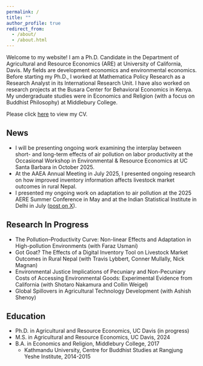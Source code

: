 ```yaml
---
permalink: /
title: ""
author_profile: true
redirect_from: 
  - /about/
  - /about.html
---
```


Welcome to my website! I am a Ph.D. Candidate in the Department of Agricultural and Resource Economics (ARE) at University of California, Davis. My fields are development economics and environmental economics. Before starting my Ph.D., I worked at Mathematica Policy Research as a Research Analyst in its International Research Unit. I have also worked on research projects at the Busara Center for Behavioral Economics in Kenya. My undergraduate studies were in Economics and Religion (with a focus on Buddhist Philosophy) at Middlebury College.

Please click [here](/files/BrooksCV.pdf "Matt's CV") to view my CV.

## News

* I will be presenting ongoing work examining the interplay between short- and long-term effects of air pollution on labor productivity at the Occasional Workshop in Environmental & Resource Economics at UC Santa Barbara in October 2025.
* At the AAEA Annual Meeting in July 2025, I presented ongoing research on how improved inventory information affects livestock market outcomes in rural Nepal.
* I presented my ongoing work on adaptation to air pollution at the 2025 AERE Summer Conference in May and at the Indian Statistical Institute in Delhi in July ([post on X](https://x.com/cecfee/status/1945725989742334356)).

## Research In Progress
* The Pollution–Productivity Curve: Non-linear Effects and Adaptation in High-pollution Environments (with Faraz Usmani)
* Got Goat? The Effects of a Digital Inventory Tool on Livestock Market Outcomes in Rural Nepal (with Travis Lybbert, Conner Mullally, Nick Magnan)
* Environmental Justice Implications of Pecuniary and Non-Pecuniary Costs of Accessing Environmental Goods: Experimental Evidence from California (with Shotaro Nakamura and Collin Weigel)
* Global Spillovers in Agricultural Technology Development (with Ashish Shenoy)

## Education
* Ph.D. in Agricultural and Resource Economics, UC Davis (in progress)
* M.S. in Agricultural and Resource Economics, UC Davis, 2024
* B.A. in Economics and Religion, Middlebury College, 2017
  * Kathmandu University, Centre for Buddhist Studies at Rangjung Yeshe Institute, 2014-2015

